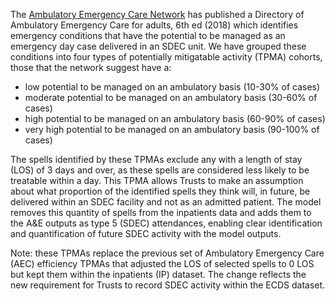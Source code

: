 The [Ambulatory Emergency Care Network](https://www.nhselect.nhs.uk/improvement-collaboratives/Clinical-networks/AEC) has published a Directory of Ambulatory Emergency Care for adults, 6th ed (2018) which identifies emergency conditions that have the potential to be managed as an emergency day case delivered in an SDEC unit.
We have grouped these conditions into four types of potentially mitigatable activity (TPMA) cohorts, those that the network suggest have a:

* low potential to be managed on an ambulatory basis (10-30% of cases) 
* moderate potential to be managed on an ambulatory basis (30-60% of cases)
* high potential to be managed on an ambulatory basis (60-90% of cases)
* very high potential to be managed on an ambulatory basis (90-100% of cases)

The spells identified by these TPMAs exclude any with a length of stay (LOS) of 3 days and over, as these spells are considered less likely to be treatable within a day.
This TPMA allows Trusts to make an assumption about what proportion of the identified spells they think will, in future, be delivered within an SDEC facility and not as an admitted patient.
The model removes this quantity of spells from the inpatients data and adds them to the A&E outputs as type 5 (SDEC) attendances, enabling clear identification and quantification of future SDEC activity with the model outputs.

Note: these TPMAs replace the previous set of Ambulatory Emergency Care (AEC) efficiency TPMAs that adjusted the LOS of selected spells to 0 LOS but kept them within the inpatients (IP) dataset.
The change reflects the new requirement for Trusts to record SDEC activity within the ECDS dataset.
